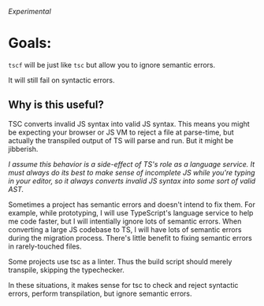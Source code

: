 *Experimental*

# Goals:

`tscf` will be just like `tsc` but allow you to ignore semantic errors.

It will still fail on syntactic errors.

## Why is this useful?

TSC converts invalid JS syntax into valid JS syntax.  This means you might be expecting your browser or JS VM to reject a file at parse-time, 
but actually the transpiled output of TS will parse and run.  But it might be jibberish.

*I assume this behavior is a side-effect of TS's role as a language service.  It must always do its best to make sense of incomplete JS while you're typing in your editor,
so it always converts invalid JS syntax into some sort of valid AST.*

Sometimes a project has semantic errors and doesn't intend to fix them.  For example, while prototyping, I will use TypeScript's language service to help me code faster, but I will
intentially ignore lots of semantic errors.  When converting a large JS codebase to TS, I will have lots of semantic errors during the migration process.
There's little benefit to fixing semantic errors in rarely-touched files.

Some projects use tsc as a linter.  Thus the build script should merely transpile, skipping the typechecker.

In these situations, it makes sense for tsc to check and reject syntactic errors, perform transpilation, but ignore semantic errors.
